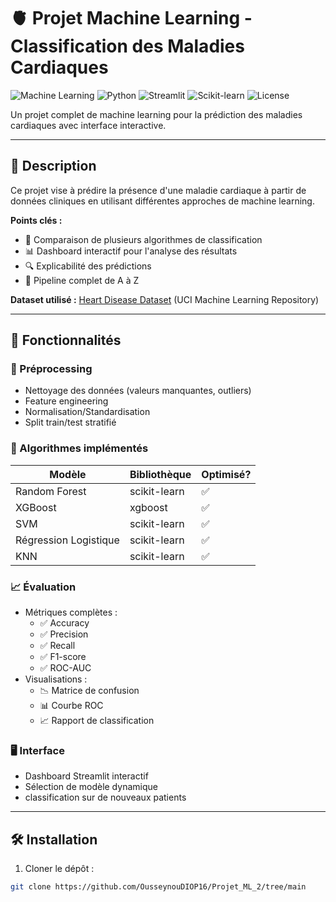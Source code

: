 # 🫀 Projet Machine Learning - Classification des Maladies Cardiaques

![Machine Learning](https://img.shields.io/badge/Machine_Learning-Heart_Disease-blue)
![Python](https://img.shields.io/badge/Python-3.11-green)
![Streamlit](https://img.shields.io/badge/Streamlit-Dashboard-orange)
![Scikit-learn](https://img.shields.io/badge/Scikit--learn-1.3.0-blue)
![License](https://img.shields.io/badge/License-MIT-green)

Un projet complet de machine learning pour la prédiction des maladies cardiaques avec interface interactive.

---

## 📝 Description

Ce projet vise à prédire la présence d'une maladie cardiaque à partir de données cliniques en utilisant différentes approches de machine learning. 

**Points clés :**
- 🧠 Comparaison de plusieurs algorithmes de classification
- 📊 Dashboard interactif pour l'analyse des résultats
- 🔍 Explicabilité des prédictions
- 🚀 Pipeline complet de A à Z

**Dataset utilisé :** [Heart Disease Dataset](https://archive.ics.uci.edu/dataset/45/heart+disease) (UCI Machine Learning Repository)

---

## 🎯 Fonctionnalités

### 🔧 Préprocessing
- Nettoyage des données (valeurs manquantes, outliers)
- Feature engineering
- Normalisation/Standardisation
- Split train/test stratifié

### 🤖 Algorithmes implémentés
| Modèle | Bibliothèque | Optimisé? |
|--------|--------------|-----------|
| Random Forest | scikit-learn | ✅ |
| XGBoost | xgboost | ✅ |
| SVM | scikit-learn | ✅ |
| Régression Logistique | scikit-learn | ✅ |
| KNN | scikit-learn | ✅ |

### 📈 Évaluation
- Métriques complètes :
  - ✅ Accuracy
  - ✅ Precision
  - ✅ Recall
  - ✅ F1-score
  - ✅ ROC-AUC
- Visualisations :
  - 📉 Matrice de confusion
  - 📊 Courbe ROC
  - 📈 Rapport de classification

### 🖥️ Interface
- Dashboard Streamlit interactif
- Sélection de modèle dynamique
- classification sur de nouveaux patients

---

## 🛠️ Installation

1. Cloner le dépôt :
```bash
git clone https://github.com/OusseynouDIOP16/Projet_ML_2/tree/main
